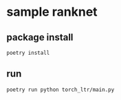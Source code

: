 # sample ranknet

## package install

```shell script
poetry install
```

## run

```shell script
poetry run python torch_ltr/main.py
```
